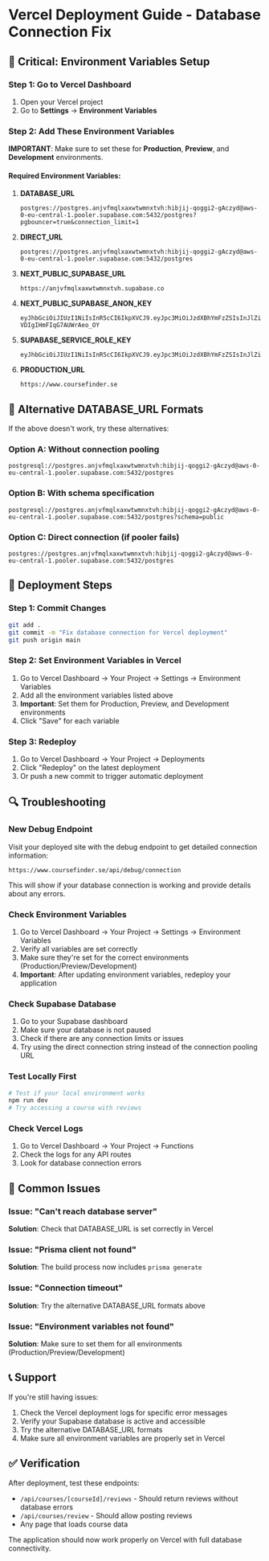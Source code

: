 # Vercel Deployment Guide - Database Connection Fix

## 🚨 Critical: Environment Variables Setup

### Step 1: Go to Vercel Dashboard
1. Open your Vercel project
2. Go to **Settings** → **Environment Variables**

### Step 2: Add These Environment Variables

**IMPORTANT**: Make sure to set these for **Production**, **Preview**, and **Development** environments.

#### Required Environment Variables:

1. **DATABASE_URL**
   ```
   postgres://postgres.anjvfmqlxaxwtwmnxtvh:hibjij-qoggi2-gAczyd@aws-0-eu-central-1.pooler.supabase.com:5432/postgres?pgbouncer=true&connection_limit=1
   ```

2. **DIRECT_URL**
   ```
   postgres://postgres.anjvfmqlxaxwtwmnxtvh:hibjij-qoggi2-gAczyd@aws-0-eu-central-1.pooler.supabase.com:5432/postgres
   ```

3. **NEXT_PUBLIC_SUPABASE_URL**
   ```
   https://anjvfmqlxaxwtwmnxtvh.supabase.co
   ```

4. **NEXT_PUBLIC_SUPABASE_ANON_KEY**
   ```
   eyJhbGciOiJIUzI1NiIsInR5cCI6IkpXVCJ9.eyJpc3MiOiJzdXBhYmFzZSIsInJlZiI6ImFuanZmbXFseGF4d3R3bW54dHZoIiwicm9sZSI6ImFub24iLCJpYXQiOjE3MTI4MTc0ODIsImV4cCI6MjAyODM5MzQ4Mn0.iYHD7RqRvaHN7loJmun3-VDIgIHmFIqG7AUWrAeo_OY
   ```

5. **SUPABASE_SERVICE_ROLE_KEY**
   ```
   eyJhbGciOiJIUzI1NiIsInR5cCI6IkpXVCJ9.eyJpc3MiOiJzdXBhYmFzZSIsInJlZiI6ImFuanZmbXFseGF4d3R3bW54dHZoIiwicm9sZSI6InNlcnZpY2Vfcm9sZSIsImlhdCI6MTcxMjgxNzQ4MiwiZXhwIjoyMDI4MzkzNDgyfQ.RKyQUsmNDFLa2KXlS6pT4PIu1TfK45GccjkfcaIOWVs
   ```

6. **PRODUCTION_URL**
   ```
   https://www.coursefinder.se
   ```

## 🔧 Alternative DATABASE_URL Formats

If the above doesn't work, try these alternatives:

### Option A: Without connection pooling
```
postgresql://postgres.anjvfmqlxaxwtwmnxtvh:hibjij-qoggi2-gAczyd@aws-0-eu-central-1.pooler.supabase.com:5432/postgres
```

### Option B: With schema specification
```
postgresql://postgres.anjvfmqlxaxwtwmnxtvh:hibjij-qoggi2-gAczyd@aws-0-eu-central-1.pooler.supabase.com:5432/postgres?schema=public
```

### Option C: Direct connection (if pooler fails)
```
postgres://postgres.anjvfmqlxaxwtwmnxtvh:hibjij-qoggi2-gAczyd@aws-0-eu-central-1.pooler.supabase.com:5432/postgres
```

## 🚀 Deployment Steps

### Step 1: Commit Changes
```bash
git add .
git commit -m "Fix database connection for Vercel deployment"
git push origin main
```

### Step 2: Set Environment Variables in Vercel
1. Go to Vercel Dashboard → Your Project → Settings → Environment Variables
2. Add all the environment variables listed above
3. **Important**: Set them for Production, Preview, and Development environments
4. Click "Save" for each variable

### Step 3: Redeploy
1. Go to Vercel Dashboard → Your Project → Deployments
2. Click "Redeploy" on the latest deployment
3. Or push a new commit to trigger automatic deployment

## 🔍 Troubleshooting

### New Debug Endpoint
Visit your deployed site with the debug endpoint to get detailed connection information:
```
https://www.coursefinder.se/api/debug/connection
```
This will show if your database connection is working and provide details about any errors.

### Check Environment Variables
1. Go to Vercel Dashboard → Your Project → Settings → Environment Variables
2. Verify all variables are set correctly
3. Make sure they're set for the correct environments (Production/Preview/Development)
4. **Important**: After updating environment variables, redeploy your application

### Check Supabase Database
1. Go to your Supabase dashboard
2. Make sure your database is not paused
3. Check if there are any connection limits or issues
4. Try using the direct connection string instead of the connection pooling URL

### Test Locally First
```bash
# Test if your local environment works
npm run dev
# Try accessing a course with reviews
```

### Check Vercel Logs
1. Go to Vercel Dashboard → Your Project → Functions
2. Check the logs for any API routes
3. Look for database connection errors

## 🐛 Common Issues

### Issue: "Can't reach database server"
**Solution**: Check that DATABASE_URL is set correctly in Vercel

### Issue: "Prisma client not found"
**Solution**: The build process now includes `prisma generate`

### Issue: "Connection timeout"
**Solution**: Try the alternative DATABASE_URL formats above

### Issue: "Environment variables not found"
**Solution**: Make sure to set them for all environments (Production/Preview/Development)

## 📞 Support

If you're still having issues:

1. Check the Vercel deployment logs for specific error messages
2. Verify your Supabase database is active and accessible
3. Try the alternative DATABASE_URL formats
4. Make sure all environment variables are properly set in Vercel

## ✅ Verification

After deployment, test these endpoints:
- `/api/courses/[courseId]/reviews` - Should return reviews without database errors
- `/api/courses/review` - Should allow posting reviews
- Any page that loads course data

The application should now work properly on Vercel with full database connectivity.
